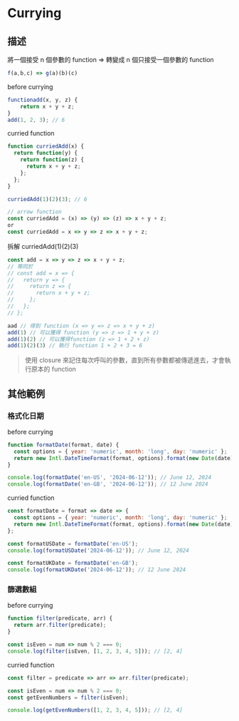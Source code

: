 # Currying

## 描述

將一個接受 n 個參數的 function => 轉變成 n 個只接受一個參數的 function

```javascript
f(a,b,c) => g(a)(b)(c)
```

before currying

```javascript
functionadd(x, y, z) { 
    return x + y + z; 
} 
add(1, 2, 3); // 6 
```

curried function

```javascript
function curriedAdd(x) {
  return function(y) {
    return function(z) {
      return x + y + z;
    };
  };
}

curriedAdd(1)(2)(3); // 6

// arrow function
const curriedAdd = (x) => (y) => (z) => x + y + z;
or
const curriedAdd = x => y => z => x + y + z;
```

拆解 curriedAdd(1)(2)(3)

```javascript
const add = x => y => z => x + y + z;
// 等同於
// const add = x => {
//   return y => {
//     return z => {
//       return x + y + z;
//     };
//   };
// };

aad // 得到 function (x => y => z => x + y + z)
add(1) // 可以獲得 function (y => z => 1 + y + z)
add(1)(2) // 可以獲得function (z => 1 + 2 + z)
add(1)(2)(3) // 執行 function 1 + 2 + 3 = 6
```

> 使用 closure 來記住每次呼叫的參數，直到所有參數都被傳遞進去，才會執行原本的 function

## 其他範例
  
### 格式化日期

before currying

```javascript
function formatDate(format, date) {
  const options = { year: 'numeric', month: 'long', day: 'numeric' };
  return new Intl.DateTimeFormat(format, options).format(new Date(date));
}

console.log(formatDate('en-US', '2024-06-12')); // June 12, 2024
console.log(formatDate('en-GB', '2024-06-12')); // 12 June 2024
```

curried function

```javascript
const formatDate = format => date => {
  const options = { year: 'numeric', month: 'long', day: 'numeric' };
  return new Intl.DateTimeFormat(format, options).format(new Date(date));
};

const formatUSDate = formatDate('en-US');
console.log(formatUSDate('2024-06-12')); // June 12, 2024

const formatUKDate = formatDate('en-GB');
console.log(formatUKDate('2024-06-12')); // 12 June 2024
```

### 篩選數組

before currying

```javascript
function filter(predicate, arr) {
  return arr.filter(predicate);
}

const isEven = num => num % 2 === 0;
console.log(filter(isEven, [1, 2, 3, 4, 5])); // [2, 4]
```

curried function

```javascript
const filter = predicate => arr => arr.filter(predicate);

const isEven = num => num % 2 === 0;
const getEvenNumbers = filter(isEven);

console.log(getEvenNumbers([1, 2, 3, 4, 5])); // [2, 4]
```
